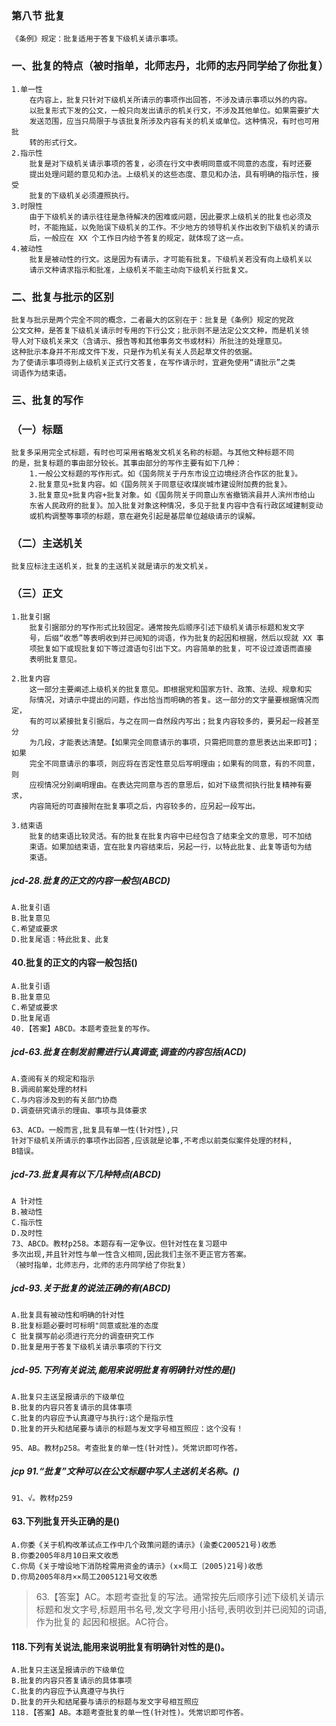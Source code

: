 ### 第八节 批复
    《条例》规定：批复适用于答复下级机关请示事项。

### 一、批复的特点（被时指单，北师志丹，北师的志丹同学给了你批复）
    1.单一性
        在内容上，批复只针对下级机关所请示的事项作出回答，不涉及请示事项以外的内容。
        以批复形式下发的公文，一般只向发出请示的机关行文，不涉及其他单位。如果需要扩大
        发送范围，应当只局限于与该批复所涉及内容有关的机关或单位。这种情况，有时也可用批
        转的形式行文。
    2.指示性
        批复是对下级机关请示事项的答复，必须在行文中表明同意或不同意的态度，有时还要
        提出处理问题的意见和办法。上级机关的这些态度、意见和办法，具有明确的指示性，接受
        批复的下级机关必须遵照执行。
    3.时限性
        由于下级机关的请示往往是急待解决的困难或问题，因此要求上级机关的批复也必须及
        时，不能拖延，以免贻误下级机关的工作。不少地方的领导机关作出收到下级机关的请示
        后，一般应在 XX 个工作日内给予答复的规定，就体现了这一点。
    4.被动性
        批复是被动性的行文。这是因为有请示，才可能有批复。下级机关若没有向上级机关以
        请示文种请求指示和批准，上级机关不能主动向下级机关行批复文。


### 二、批复与批示的区别
    批复与批示是两个完全不同的概念，二者最大的区别在于：批复是《条例》规定的党政
    公文文种，是答复下级机关请示时专用的下行公文；批示则不是法定公文文种，而是机关领
    导人对下级机关来文（含请示、报告等和其他事务文书或材料）所批注的处理意见。
    这种批示本身并不形成文件下发，只是作为机关有关人员起草文件的依据。
    为了使请示事项得到上级机关正式行文答复，在写作请示时，宜避免使用“请批示”之类
    词语作为结束语。

### 三、批复的写作
### （一）标题
    批复多采用完全式标题，有时也可采用省略发文机关名称的标题。与其他文种标题不同
    的是，批复标题的事由部分较长。其事由部分的写作主要有如下几种：
        1.一般公文标题的写作形式。如《国务院关于丹东市设立边境经济合作区的批复》。
        2.批复意见+批复内容。如《国务院关于同意征收煤炭城市建设附加费的批复》。
        3.批复意见+批复内容+批复对象。如《国务院关于同意山东省撤销滨县并人滨州市给山
        东省人民政府的批复》。加入批复对象这种情况，多见于批复内容中含有行政区域建制变动
        或机构调整等事项的标题，意在避免引起是基层单位越级请示的误解。
    
### （二）主送机关
    批复应标注主送机关，批复的主送机关就是请示的发文机关。
    
### （三）正文
    1.批复引据
        批复引据部分的写作形式比较固定。通常按先后顺序引述下级机关请示标题和发文字
        号，后缀“收悉”等表明收到并已阅知的词语，作为批复的起因和根据，然后以现就 XX 事
        项批复如下或现批复如下等过渡语句引出下文。内容简单的批复，可不设过渡语而直接
        表明批复意见。
        
    2.批复内容
        这一部分主要阐述上级机关的批复意见。即根据党和国家方针、政策、法规、规章和实
        际情况，对请示中提出的问题，作出恰当而明确的答复。这一部分的文字量要根据情况而定，
        有的可以紧接批复引据后，与之在同一自然段内写出；批复内容较多的，要另起一段甚至分
        为几段，才能表达清楚。【如果完全同意请示的事项，只需把同意的意思表达出来即可】；如果
        完全不同意请示的事项，则应将在否定性意见后写明理由；如果有的同意，有的不同意，则
        应视情况分别阐明理由。在表达完同意与否的意思后，如对下级贯彻执行批复精神有要求，
        内容简短的可直接附在批复事项之后，内容较多的，应另起一段写出。
        
    3.结束语
        批复的结束语比较灵活。有的批复在批复内容中已经包含了结束全文的意思，可不加结
        束语。如果加结束语，宜在批复内容结束后，另起一行，以特此批复、此复等语句为结
        束语。


##### jcd-28.批复的正文的内容一般包(ABCD)
    A.批复引语
    B.批复意见
    C.希望或要求
    D.批复尾语：特此批复、此复

#### 40.批复的正文的内容一般包括()
    A.批复引语
    B.批复意见
    C.希望或要求
    D.批复尾语
    40.【答案】ABCD。本题考查批复的写作。

##### jcd-63.批复在制发前需进行认真调查,调查的内容包括(ACD)
    A.查阅有关的规定和指示
    B.调阅前案处理的材料
    C.与内容涉及到的有关部门协商
    D.调查研究请示的理由、事项与具体要求
    
    63、ACD。一般而言,批复具有单一性(针对性),只
    针对下级机关所请示的事项作出回答,应该就是论事,不考虑以前类似案件处理的材料,
    B错误。


##### jcd-73.批复具有以下几种特点(ABCD)
    A 针对性
    B.被动性
    C.指示性
    D.及时性
    73、ABCD。教材p258。本题存有一定争议。但针对性在复习题中
    多次出现,并且针对性与单一性含义相同,因此我们主张不更正官方答案。
    （被时指单，北师志丹，北师的志丹同学给了你批复）

##### jcd-93.关于批复的说法正确的有(ABCD)
    A.批复具有被动性和明确的针对性
    B.批复标题必要时可标明"同意或批准的态度
    C 批复撰写前必须进行充分的调查研究工作
    D.批复是用于答复下级机关请示事项的下行文

##### jcd-95.下列有关说法,能用来说明批复有明确针对性的是()
    A.批复只主送呈报请示的下级单位
    B.批复的内容只答复请示的具体事项
    C.批复的内容应予认真遵守与执行:这个是指示性
    D.批复的开头和结尾要与请示的标题与发文字号相互照应：这个没有！
    
    95、AB。教材p258。考查批复的单一性(针对性)。凭常识即可作答。
    
##### jcp 91.“批复”文种可以在公文标题中写人主送机关名称。()
    91、√。教材p259


#### 63.下列批复开头正确的是()
    A.你委《关于机构改革试点工作中几个政策问题的请示》(渝委C200521号)收悉
    B.你委2005年8月10日来文收悉
    C.你局《关于增设地下消防栓需用资金的请示》(x×局工〔2005)21号)收悉
    D.你局2005年8月××局工2005121号文收悉
>   63.【答案】AC。本题考查批复的写法。通常按先后顺序引述下级机关请示
标题和发文字号,标题用书名号,发文字号用小括号,表明收到并已阅知的词语,作为批复的
起因和根据。AC符合。

#### 118.下列有关说法,能用来说明批复有明确针对性的是()。
    A.批复只主送呈报请示的下级单位
    B.批复的内容只答复请示的具体事项
    C.批复的内容应予认真遵守与执行
    D.批复的开头和结尾要与请示的标题与发文字号相互照应
    118.【答案】AB。本题考查批复的单一性(针对性)。凭常识即可作答。











        